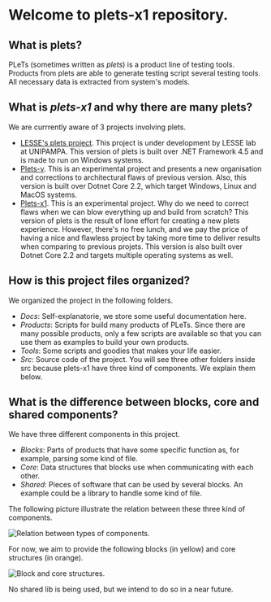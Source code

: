 # Welcome to plets-x1 repository.

## What is plets?
PLeTs (sometimes written as *plets*) is a product line of testing tools. Products from plets are able to generate testing script several testing tools. All necessary data is extracted from system's models.

## What is *plets-x1* and why there are many plets?

We are currrently aware of 3 projects involving plets.

- [LESSE's plets project](https://github.com/GiliSchmidt/PleTs-Testing). This project is under development by LESSE lab at UNIPAMPA. This version of plets is built over .NET Framework 4.5 and is made to run on Windows systems.
- [Plets-v](https://github.com/AndersonDomingues/plets-v). This is an experimental project and presents a new organisation and corrections to architectural flaws of previous version. Also, this version is built over Dotnet Core 2.2, which target Windows, Linux and MacOS systems.
- [Plets-x1](https://github.com/AndersonDomingues/plets-x1). This is an experimental project. Why do we need to correct flaws when we can blow everything up and build from scratch? This version of plets is the result of lone effort for creating a new plets experience. However, there's no free lunch, and we pay the price of having a nice and flawless project by taking more time to deliver results when comparing to previous projets. This version is also built over Dotnet Core 2.2 and targets multiple operating systems as well.

## How is this project files organized?

We organized the project in the following folders. 

- *Docs*: Self-explanatorie, we store some useful documentation here.
- *Products*: Scripts for build many products of PLeTs. Since there are many possible products, only a few scripts are available so that you can use them as examples to build your own products.
- *Tools*: Some scripts and goodies that makes your life easier.
- *Src*: Source code of the project. You will see three other folders inside src because plets-x1 have three kind of components. We explain them below.

## What is the difference between blocks, core and shared components?

We have three different components in this project.
- *Blocks*: Parts of products that have some specific function as, for example, parsing some kind of file.
- *Core*: Data structures that blocks use when communicating with each other. 
- *Shared*: Pieces of software that can be used by several blocks. An example could be a library to handle some kind of file.

The following picture illustrate the relation between these three kind of components.

![Relation between types of components.](https://raw.githubusercontent.com/andersondomingues/plets-x1/master/Docs/plets-x1%20-%20core%2C%20shared%20and%20blocks.png)

For now, we aim to provide the following blocks (in yellow) and core structures (in orange).

![Block and core structures.](https://raw.githubusercontent.com/andersondomingues/plets-x1/master/Docs/Plets-x1-level2-diagram.png)

No shared lib is being used, but we intend to do so in a near future.
